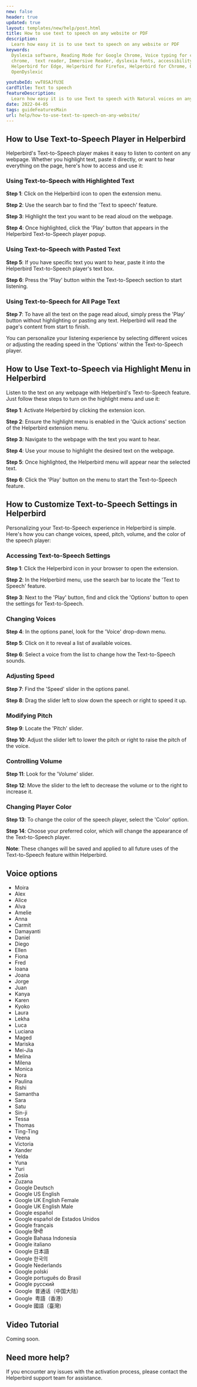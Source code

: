 ```yaml
---
new: false
header: true
updated: true
layout: templates/new/help/post.html
title: How to use text to speech on any website or PDF
description:
  Learn how easy it is to use text to speech on any website or PDF
keywords:
  Dyslexia software, Reading Mode for Google Chrome, Voice typing for chrome, Text to speech for
  chrome,  text reader, Immersive Reader, dyslexia fonts, accessibility software, dyslexia software,
  Helperbird for Edge, Helperbird for Firefox, Helperbird for Chrome, Opendyslexic for Chrome,
  OpenDyslexic

youtubeId: vwT8SAJfU3E
cardTitle: Text to speech
featureDescription:
  Learn how easy it is to use Text to speech with Natural voices on any website, pdf or app.
date: 2022-04-05
tags: guideFeaturesMain
url: help/how-to-use-text-to-speech-on-any-website/
---
```



## How to Use Text-to-Speech Player in Helperbird

Helperbird's Text-to-Speech player makes it easy to listen to content on any webpage. Whether you highlight text, paste it directly, or want to hear everything on the page, here's how to access and use it:

### Using Text-to-Speech with Highlighted Text

**Step 1**: Click on the Helperbird icon to open the extension menu.

**Step 2**: Use the search bar to find the 'Text to speech' feature.

**Step 3**: Highlight the text you want to be read aloud on the webpage.

**Step 4**: Once highlighted, click the 'Play' button that appears in the Helperbird Text-to-Speech player popup.

### Using Text-to-Speech with Pasted Text

**Step 5**: If you have specific text you want to hear, paste it into the Helperbird Text-to-Speech player's text box.

**Step 6**: Press the 'Play' button within the Text-to-Speech section to start listening.

### Using Text-to-Speech for All Page Text

**Step 7**: To have all the text on the page read aloud, simply press the 'Play' button without highlighting or pasting any text. Helperbird will read the page's content from start to finish.

You can personalize your listening experience by selecting different voices or adjusting the reading speed in the 'Options' within the Text-to-Speech player.



## How to Use Text-to-Speech via Highlight Menu in Helperbird

Listen to the text on any webpage with Helperbird's Text-to-Speech feature. Just follow these steps to turn on the highlight menu and use it:

**Step 1**: Activate Helperbird by clicking the extension icon.

**Step 2**: Ensure the highlight menu is enabled in the 'Quick actions' section of the Helperbird extension menu.

**Step 3**: Navigate to the webpage with the text you want to hear.

**Step 4**: Use your mouse to highlight the desired text on the webpage.

**Step 5**: Once highlighted, the Helperbird menu will appear near the selected text.

**Step 6**: Click the 'Play' button on the menu to start the Text-to-Speech feature.


## How to Customize Text-to-Speech Settings in Helperbird

Personalizing your Text-to-Speech experience in Helperbird is simple. Here's how you can change voices, speed, pitch, volume, and the color of the speech player:

### Accessing Text-to-Speech Settings

**Step 1**: Click the Helperbird icon in your browser to open the extension.

**Step 2**: In the Helperbird menu, use the search bar to locate the 'Text to Speech' feature.

**Step 3**: Next to the 'Play' button, find and click the 'Options' button to open the settings for Text-to-Speech.

### Changing Voices

**Step 4**: In the options panel, look for the 'Voice' drop-down menu.

**Step 5**: Click on it to reveal a list of available voices.

**Step 6**: Select a voice from the list to change how the Text-to-Speech sounds.

### Adjusting Speed

**Step 7**: Find the 'Speed' slider in the options panel.

**Step 8**: Drag the slider left to slow down the speech or right to speed it up.

### Modifying Pitch

**Step 9**: Locate the 'Pitch' slider.

**Step 10**: Adjust the slider left to lower the pitch or right to raise the pitch of the voice.

### Controlling Volume

**Step 11**: Look for the 'Volume' slider.

**Step 12**: Move the slider to the left to decrease the volume or to the right to increase it.

### Changing Player Color

**Step 13**: To change the color of the speech player, select the 'Color' option.

**Step 14**: Choose your preferred color, which will change the appearance of the Text-to-Speech player.

**Note**: These changes will be saved and applied to all future uses of the Text-to-Speech feature within Helperbird.

## Voice options

- Moira
- Alex
- Alice
- Alva
- Amelie
- Anna
- Carmit
- Damayanti
- Daniel
- Diego
- Ellen
- Fiona
- Fred
- Ioana
- Joana
- Jorge
- Juan
- Kanya
- Karen
- Kyoko
- Laura
- Lekha
- Luca
- Luciana
- Maged
- Mariska
- Mei-Jia
- Melina
- Milena
- Monica
- Nora
- Paulina
- Rishi
- Samantha
- Sara
- Satu
- Sin-ji
- Tessa
- Thomas
- Ting-Ting
- Veena
- Victoria
- Xander
- Yelda
- Yuna
- Yuri
- Zosia
- Zuzana
- Google Deutsch
- Google US English
- Google UK English Female
- Google UK English Male
- Google español
- Google español de Estados Unidos
- Google français
- Google हिन्दी
- Google Bahasa Indonesia
- Google italiano
- Google 日本語
- Google 한국의
- Google Nederlands
- Google polski
- Google português do Brasil
- Google русский
- Google  普通话（中国大陆）
- Google  粤語（香港）
- Google 國語（臺灣)



## Video Tutorial

Coming soon.



## Need more help?

If you encounter any issues with the activation process, please contact the Helperbird support team for assistance.

